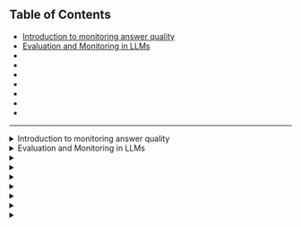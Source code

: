 ## Table of Contents
- [Introduction to monitoring answer quality](#lecture-1)
- [Evaluation and Monitoring in LLMs](#lecture-2)
- [](#lecture-3)
- [](#lecture-4)
- [](#lecture-5)
- [](#lecture-6)
- [](#lecture-7)
- [](#lecture-8)
- [](#lecture-9)
---

<details>
  
  <summary id="lecture-1"> Introduction to monitoring answer quality</summary>
  # Lecture Notes on Monitoring LLM Systems

## Introduction
- This week will be all about monitoring.
- 
## Focus of This Week
- Observing and monitoring the quality of LLM answers.
- Discussing methods to monitor and ensure the quality of LLM outputs.

## Key Topics
- Methods for monitoring LLM systems.

## Importance of Monitoring
- Monitoring is crucial because deploying and forgetting is not enough.
- Continuous monitoring is essential to track LLM performance.

## Quality Monitoring
- Monitoring the quality of LLM outputs.
- ompute different quality metrics.
- Use Grafana to visualize metrics over time.
- Utilize user feedback to assess LLM performance.
- Collect chat sessions and user feedback, visualize in Grafana.

## Detailed Monitoring Topics
-  Reasons for monitoring LLM systems.
  - LLMs generate creative and diverse answers, requiring monitoring.
  - Example: AI chatbot becoming racist, a reminder of the need for monitoring.

## Metrics for Quality Assessment
1. **Mathematical Approach**
   - Vector similarity metric: Compare LLM-generated answers with expected answers using vector embeddings.
2. **LLM as a Judge**
   - Use LLMs to detect toxicity in answers.
3. **Prompt Evaluation**
   -  Ask LLMs to evaluate the coherence of generated answers against expected answers.

## Implementation
- Store computed metrics in a relational database (PostgreSQL).
- Use Docker and Docker Compose for easy setup and connection with Grafana.
- Collect and visualize user feedback and chat sessions in Grafana.

## Advanced Monitoring Topics
- Additional monitoring aspects such as bias and fairness.
- Understand customer interactions using topic clustering.
- Track structured feedback (thumbs up/down) and unstructured textual feedback.
- Analyze negative feedback and corresponding chat sessions.
- Monitor indirect feedback like copy-pasting of responses.

## DevOps Perspective
- Monitor system metrics such as latency, traffic, errors, and saturation (the four golden signals).

## Conclusion
- Continuous monitoring and improvement of LLM systems are necessary for maintaining high-quality performance and customer satisfaction.

</details>

<details>
  
  <summary id="lecture-2"> Evaluation and Monitoring in LLMs</summary>
  
## Evaluation and monitoring are closely related. We will start with offline evaluation.

### Offline Evaluation
- **Specific Focus:** Evaluating RAG (Retrieval-Augmented Generation), but applicable to other LLMs.
- **Goal:** Evaluate the quality of LLM applications, including a recap of previous modules.

### Recap of Previous Modules

- **Overview:** 
  - **First Module:** Defined the RAG flow:
    - Query
    - Search results
    - Prompt creation based on query and search results
    - Using an LLM to generate the answer
 ```python
  def rag(q):
    search_results = search(q)
    promt = build_promt(Q, search_results)
    answer = llm(promt)
    return(answer)   
 ```

- **Second Module:** Replacing OpenAI with other LLMs.

- **Third Module:** 
  - **Focus:** Vector search and evaluating retrieval.
  - **Metrics:** Hit rate, Mean Reciprocal Rank (MRR).
  - **Evaluation:** Various ways to implement and evaluate the search function.
    - We know how to evaluate retrival and now we need to know how to evaluate the prompt and LLM.

### Evaluating the Entire System

- **Approaches:** Offline and Online evaluation.
  - **Offline Evaluation:** Metrics like hit rate to evaluate search results before deployment.
      

- **Online Evaluation:** 
  - **Methods:** A/B tests, user feedback (thumbs up/down), and monitoring overall system health.
  - **Metrics:** Performance metrics like CPU usage, user feedback, and answer quality.

## Offline Evaluation in Detail

**Time:** 364.84 - 4.84
- **Focus:** Offline evaluation including cosine similarity and LLM as a judge.

### Cosine Similarity

**Time:** 374.919 - 4.321
- **Definition:** Measure how close the generated answer is to the expected answer.
- **Process:**
  - Create a test dataset with Q&A pairs.
  - Use LLM to generate answers for the questions.
  - Compute cosine similarity between original and generated answers.

### LLM as a Judge

**Time:** 501.8 - 4.839
- **Process:**
  - Ask the LLM to judge the similarity between the original and generated answers.
  - Alternatively, ask the LLM to judge how well the generated answer addresses the question directly.

## Conclusion

**Time:** 555.16 - 7.799
- **Next Steps:** In the next video, we will delve deeper into the offline evaluation of RAG systems and compute these metrics.
- **Sign-off:** See you soon.

  
</details>

<details>
  
  <summary id="lecture-3"> </summary>
  
</details>
<details>
  
  <summary id="lecture-4"> </summary>
  
</details>
<details>
  
  <summary id="lecture-5"> </summary>
  
</details>

<details>
  
  <summary id="lecture-6"> </summary>
  
</details>

<details>
  
  <summary id="lecture-7"> </summary>
  
</details>

<details>
  
  <summary id="lecture-8"> </summary>
  
</details>

<details>
  
  <summary id="lecture-9"> </summary>
  
</details>



